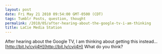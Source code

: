 ```yaml
---
layout: post
date: Fri May 21 2010 09:54:00 GMT-0500 (CDT)
tags: Tumblr Posts, question, thought
permalink: /2010/05/after-hearing-about-the-google-tv-i-am-thinking
title: LaCie Media Station
---
```


After hearing about the Google TV, I am thinking about getting this instead… [http://bit.ly/cvji4H](http://bit.ly/cvji4H) What do you think?
